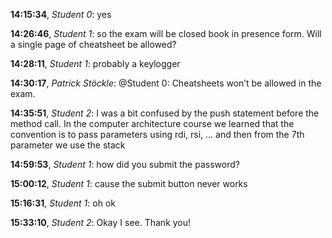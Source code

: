 **14:15:34**, *Student 0*: yes

**14:26:46**, *Student 1*: so the exam will be closed book in presence form. Will a single page of cheatsheet be allowed?

**14:28:11**, *Student 1*: probably a keylogger

**14:30:17**, *Patrick Stöckle*: @Student 0: Cheatsheets won’t be allowed in the exam.

**14:35:51**, *Student 2*: I was a bit confused by the push statement before the method call. In the computer architecture course we learned that the convention is to pass parameters using rdi, rsi, … and then from the 7th parameter we use the stack

**14:59:53**, *Student 1*: how did you submit the password?

**15:00:12**, *Student 1*: cause the submit button never works

**15:16:31**, *Student 1*: oh ok

**15:33:10**, *Student 2*: Okay I see. Thank you!

